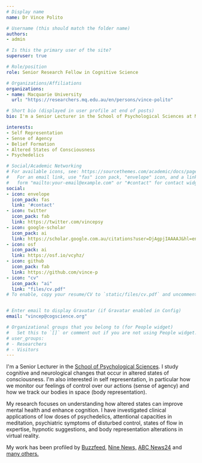 ```yaml
---
# Display name
name: Dr Vince Polito

# Username (this should match the folder name)
authors:
- admin

# Is this the primary user of the site?
superuser: true

# Role/position
role: Senior Research Fellow in Cognitive Science

# Organizations/Affiliations
organizations:
- name: Macquarie University
  url: "https://researchers.mq.edu.au/en/persons/vince-polito"

# Short bio (displayed in user profile at end of posts)
bio: I'm a Senior Lecturer in the School of Psychological Sciences at Macquarie University.

interests:
- Self Representation
- Sense of Agency
- Belief Formation
- Altered States of Consciousness
- Psychedelics

# Social/Academic Networking
# For available icons, see: https://sourcethemes.com/academic/docs/page-builder/#icons
#   For an email link, use "fas" icon pack, "envelope" icon, and a link in the
#   form "mailto:your-email@example.com" or "#contact" for contact widget.
social:
- icon: envelope
  icon_pack: fas
  link: '#contact'
- icon: twitter
  icon_pack: fab
  link: https://twitter.com/vincepsy
- icon: google-scholar
  icon_pack: ai
  link: https://scholar.google.com.au/citations?user=DjAgpjIAAAAJ&hl=en
- icon: osf
  icon_pack: ai
  link: https://osf.io/vcyhz/
- icon: github
  icon_pack: fab
  link: https://github.com/vince-p
- icon: "cv"
  icon_pack: "ai"
  link: "files/cv.pdf"
# To enable, copy your resume/CV to `static/files/cv.pdf` and uncomment the lines below.


# Enter email to display Gravatar (if Gravatar enabled in Config)
email: "vincep@cogscience.org"

# Organizational groups that you belong to (for People widget)
#   Set this to `[]` or comment out if you are not using People widget.
# user_groups:
# - Researchers
# - Visitors
---
```


I'm a Senior Lecturer in the [School of Psychological Sciences](https://www.mq.edu.au/about/about-the-university/our-faculties/medicine-and-health-sciences/departments-and-centres/department-of-psychology). I study cognitive and neurological changes that occur in altered states of consciousness. I'm also interested in self representation, in particular how we monitor our feelings of control over our actions (sense of agency) and how we track our bodies in space (body representation). 

My research focuses on understanding how altered states can improve mental health and enhance cognition. I have investigated clinical applications of low doses of psychedelics, attentional capacities in meditation, psychiatric symptoms of disturbed control, states of flow in expertise, hypnotic suggestions, and body representation alterations in virtual reality. 

My work has been profiled by [Buzzfeed,](https://www.buzzfeed.com/elfyscott/were-starting-to-learn-some-incredible-things-about-hypnosis) [Nine News,](https://www.9news.com.au/national/macquarie-university-trial-depression-psilocybin-active-ingredient-magic-mushrooms-antidepressant/dea89499-8327-4f44-8eea-5b692aeadc7e
) [ABC News24](https://www.youtube.com/watch?v=J0OhYzOo47k&feature=youtu.be) and [many others.](#media)
